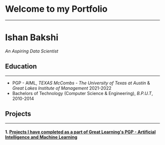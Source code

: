 # Welcome to my Portfolio
---

# Ishan Bakshi
*An Aspiring Data Scientist*

## Education
---
* PGP - AIML, *TEXAS McCombs - The University of Texas at Austin* & *Great Lakes Institute of Management* 2021-2022
* Bachelors of Technology (Computer Science & Engineering), *B.P.U.T*, 2010-2014

## Projects 
---
#### 1. [Projects I have completed as a part of Great Learning's PGP - Artificial Intelligence and Machine Learning](https://github.com/ishanbakshi91/GreatLearning-PGP-AIML)
